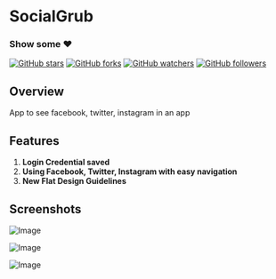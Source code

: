 # SocialGrub

### Show some :heart:
[![GitHub stars](https://img.shields.io/github/stars/rrishabhj/SocialGrub.svg?style=social&label=Star)](https://github.com/rrishabhj/SocialGrub) [![GitHub forks](https://img.shields.io/github/forks/rrishabhj/SocialGrub.svg?style=social&label=Fork)](https://github.com/rrishabhj/SocialGrub/fork) [![GitHub watchers](https://img.shields.io/github/watchers/rrishabhj/SocialGrub.svg?style=social&label=Watch)](https://github.com/rrishabhj/SocialGrub) [![GitHub followers](https://img.shields.io/github/followers/rrishabhj.svg?style=social&label=Follow)](https://github.com/rrishabhj/SocialGrub)

## Overview 
App to see facebook, twitter, instagram in an app

## Features

1. **Login Credential saved**
1. **Using Facebook, Twitter, Instagram with easy navigation**
1. **New Flat Design Guidelines**

## Screenshots

![Image](https://github.com/rrishabhj/SocialGrub/blob/master/Screenshots/device-2017-07-06-165636.png)


![Image](https://github.com/rrishabhj/SocialGrub/blob/master/Screenshots/device-2017-07-06-165739.png)


![Image](https://github.com/rrishabhj/SocialGrub/blob/master/Screenshots/device-2017-07-06-171655.png)


